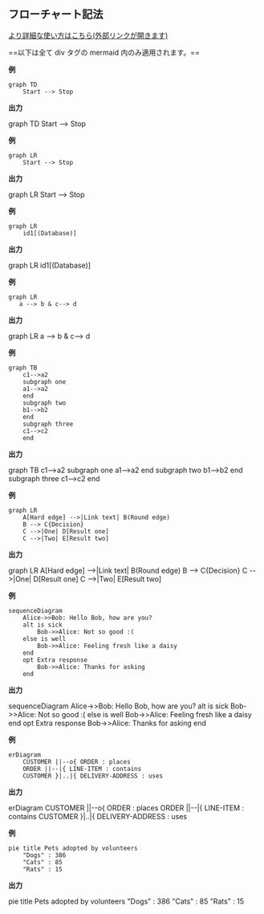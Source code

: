 ## フローチャート記法

[より詳細な使い方はこちら(外部リンクが開きます)](https://mermaid-js.github.io/mermaid/#/)

==以下は全て div タグの mermaid 内のみ適用されます。==

**例**

```
graph TD
    Start --> Stop
```

**出力**

<div class="mermaid">
graph TD
    Start --> Stop
</div>

**例**

```
graph LR
    Start --> Stop
```

**出力**

<div class="mermaid">
graph LR
    Start --> Stop
</div>

**例**

```
graph LR
    id1[(Database)]
```

**出力**

<div class="mermaid">
graph LR
    id1[(Database)]
</div>

**例**

```
graph LR
   a --> b & c--> d
```

**出力**

<div class="mermaid">
graph LR
   a --> b & c--> d
</div>

**例**

```
graph TB
    c1-->a2
    subgraph one
    a1-->a2
    end
    subgraph two
    b1-->b2
    end
    subgraph three
    c1-->c2
    end
```

**出力**

<div class="mermaid">
graph TB
    c1-->a2
    subgraph one
    a1-->a2
    end
    subgraph two
    b1-->b2
    end
    subgraph three
    c1-->c2
    end
</div>

**例**

```
graph LR
    A[Hard edge] -->|Link text| B(Round edge)
    B --> C{Decision}
    C -->|One| D[Result one]
    C -->|Two| E[Result two]
```

**出力**

<div class="mermaid">
graph LR
    A[Hard edge] -->|Link text| B(Round edge)
    B --> C{Decision}
    C -->|One| D[Result one]
    C -->|Two| E[Result two]
</div>

**例**

```
sequenceDiagram
    Alice->>Bob: Hello Bob, how are you?
    alt is sick
        Bob->>Alice: Not so good :(
    else is well
        Bob->>Alice: Feeling fresh like a daisy
    end
    opt Extra response
        Bob->>Alice: Thanks for asking
    end
```

**出力**

<div class="mermaid">
sequenceDiagram
    Alice->>Bob: Hello Bob, how are you?
    alt is sick
        Bob->>Alice: Not so good :(
    else is well
        Bob->>Alice: Feeling fresh like a daisy
    end
    opt Extra response
        Bob->>Alice: Thanks for asking
    end
</div>

**例**

```
erDiagram
    CUSTOMER ||--o{ ORDER : places
    ORDER ||--|{ LINE-ITEM : contains
    CUSTOMER }|..|{ DELIVERY-ADDRESS : uses
```

**出力**

<div class="mermaid">
erDiagram
    CUSTOMER ||--o{ ORDER : places
    ORDER ||--|{ LINE-ITEM : contains
    CUSTOMER }|..|{ DELIVERY-ADDRESS : uses 
</div>

**例**

```
pie title Pets adopted by volunteers
    "Dogs" : 386
    "Cats" : 85
    "Rats" : 15
```

**出力**

<div class="mermaid">
pie title Pets adopted by volunteers
    "Dogs" : 386
    "Cats" : 85
    "Rats" : 15 
</div>
